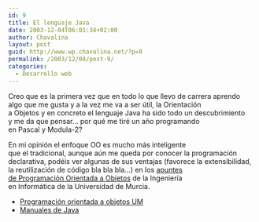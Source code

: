 ```yaml
---
id: 9
title: El lenguaje Java
date: 2003-12-04T06:01:34+02:00
author: Chavalina
layout: post
guid: http://www.wp.chavalina.net/?p=9
permalink: /2003/12/04/post-9/
categories:
  - Desarrollo web
---
```

<p align="left">
  Creo que es la primera vez que en todo lo que llevo de carrera aprendo<br /> algo que me gusta y a la vez me va a ser &uacute;til, la Orientaci&oacute;n<br /> a Objetos y en concreto el lenguaje Java ha sido todo un descubrimiento<br /> y me da que pensar&#8230; por qu&eacute; me tir&eacute; un a&ntilde;o programando<br /> en Pascal y Modula-2?
</p>

<p align="left">
  En mi opini&oacute;n el enfoque OO es mucho m&aacute;s inteligente<br /> que el tradicional, aunque a&uacute;n me queda por conocer la programaci&oacute;n<br /> declarativa, pod&eacute;is ver algunas de sus ventajas (favorece la extensibilidad,<br /> la reutilizaci&oacute;n de c&oacute;digo bla bla bla&#8230;) en los <a href="http://dis.um.es/%7Ebmoros/" target="_blank">apuntes<br /> de Programaci&oacute;n Orientada a Objetos</a> de la Ingenier&iacute;a<br /> en Inform&aacute;tica de la Universidad de Murcia.
</p>

  * <a href="http://dis.um.es/%7Ebmoros/" target="_blank">Programaci&oacute;n orientada a objetos UM</a>
  * <a href="ficheros/ficheros.php#manjava" target="_blank">Manuales de Java</a>